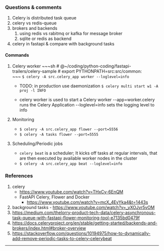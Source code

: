 ### Questions & comments
1. Celery is distributed task queue
1. celery vs redis-queue
1. brokers and backends
    1. using redis vs rabitmq or kafka for message broker
    1. sqlite or redis as backend
1. celery in fastapi & compare with background tasks

#### Commands 

1. Celery worker
        ~~~sh
        # @~/coding/python-coding/fastapi-trailers/celery-sample
        # export PYTHONPATH=src:src/common:  
        ~~~
        `$ celery -A src.celery_app worker --loglevel=info `

    - TODO: in production use daemonization
        `$ celery multi start w1 -A proj -l INFO `

   - celery worker is used to start a Celery worker
        --app=worker.celery runs the Celery Application 
        --loglevel=info sets the logging level to info

1. Monitoring
    - `$ celery -A src.celery_app flower --port=5556 `
    - `$ celery -A tasks flower --port=5555`

1. Scheduling/Periodic jobs
    - `celery beat` is a scheduler; It kicks off tasks at regular intervals, that are then executed by available worker nodes in the cluster
    - `$ celery -A src.celery_app beat --loglevel=info `

### References

1. celery 
    - https://www.youtube.com/watch?v=THxCy-6EnQM
    - FastAPI Celery, Flower and Docker
        - https://www.youtube.com/watch?v=mcX_4EvYka4&t=1443s
1. background tasks - https://www.youtube.com/watch?v=_yXOJvr5vOM
1. https://medium.com/thelorry-product-tech-data/celery-asynchronous-task-queue-with-fastapi-flower-monitoring-tool-e7135bd0479f
1. https://docs.celeryproject.org/en/stable/getting-started/backends-and-brokers/index.html#broker-overview
1. https://stackoverflow.com/questions/10194975/how-to-dynamically-add-remove-periodic-tasks-to-celery-celerybeat



----------------------------------------------------------------

